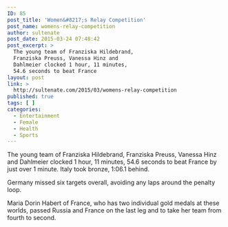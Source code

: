 ```yaml
---
ID: 85
post_title: 'Women&#8217;s Relay Competition'
post_name: womens-relay-competition
author: sultenate
post_date: 2015-03-24 07:48:42
post_excerpt: >
  The young team of Franziska Hildebrand,
  Franziska Preuss, Vanessa Hinz and
  Dahlmeier clocked 1 hour, 11 minutes,
  54.6 seconds to beat France
layout: post
link: >
  http://sultenate.com/2015/03/womens-relay-competition
published: true
tags: [ ]
categories:
  - Entertainment
  - Female
  - Health
  - Sports
---
```

The young team of Franziska Hildebrand, Franziska Preuss, Vanessa Hinz and Dahlmeier clocked 1 hour, 11 minutes, 54.6 seconds to beat France by just over 1 minute. Italy took bronze, 1:06.1 behind. 

Germany missed six targets overall, avoiding any laps around the penalty loop.

Maria Dorin Habert of France, who has two individual gold medals at these worlds, passed Russia and France on the last leg and to take her team from fourth to second.